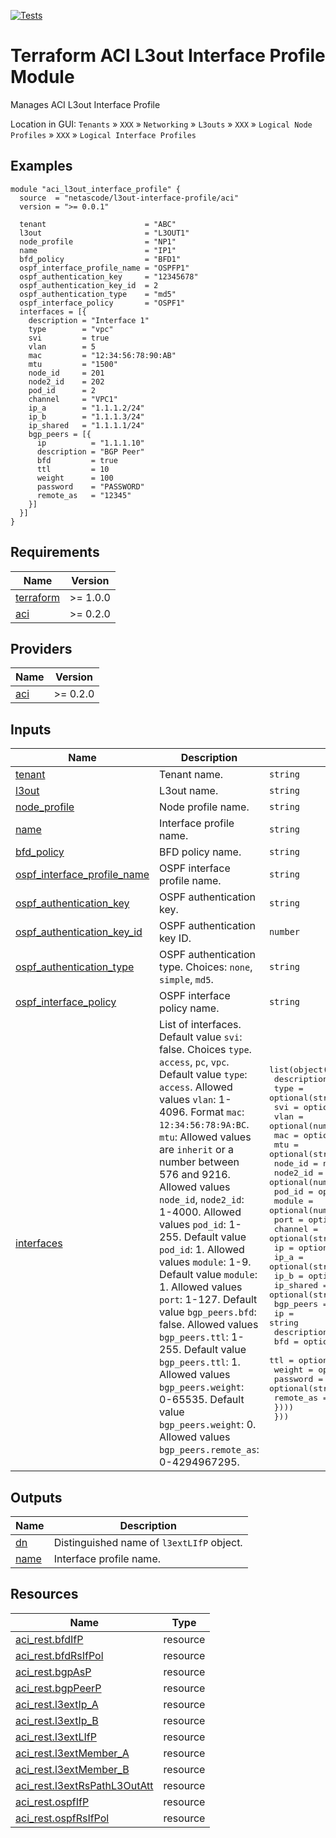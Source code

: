 <!-- BEGIN_TF_DOCS -->
[![Tests](https://github.com/netascode/terraform-aci-l3out-interface-profile/actions/workflows/test.yml/badge.svg)](https://github.com/netascode/terraform-aci-l3out-interface-profile/actions/workflows/test.yml)

# Terraform ACI L3out Interface Profile Module

Manages ACI L3out Interface Profile

Location in GUI:
`Tenants` » `XXX` » `Networking` » `L3outs` » `XXX` » `Logical Node Profiles` » `XXX` » `Logical Interface Profiles`

## Examples

```hcl
module "aci_l3out_interface_profile" {
  source  = "netascode/l3out-interface-profile/aci"
  version = ">= 0.0.1"

  tenant                      = "ABC"
  l3out                       = "L3OUT1"
  node_profile                = "NP1"
  name                        = "IP1"
  bfd_policy                  = "BFD1"
  ospf_interface_profile_name = "OSPFP1"
  ospf_authentication_key     = "12345678"
  ospf_authentication_key_id  = 2
  ospf_authentication_type    = "md5"
  ospf_interface_policy       = "OSPF1"
  interfaces = [{
    description = "Interface 1"
    type        = "vpc"
    svi         = true
    vlan        = 5
    mac         = "12:34:56:78:90:AB"
    mtu         = "1500"
    node_id     = 201
    node2_id    = 202
    pod_id      = 2
    channel     = "VPC1"
    ip_a        = "1.1.1.2/24"
    ip_b        = "1.1.1.3/24"
    ip_shared   = "1.1.1.1/24"
    bgp_peers = [{
      ip          = "1.1.1.10"
      description = "BGP Peer"
      bfd         = true
      ttl         = 10
      weight      = 100
      password    = "PASSWORD"
      remote_as   = "12345"
    }]
  }]
}

```

## Requirements

| Name | Version |
|------|---------|
| <a name="requirement_terraform"></a> [terraform](#requirement\_terraform) | >= 1.0.0 |
| <a name="requirement_aci"></a> [aci](#requirement\_aci) | >= 0.2.0 |

## Providers

| Name | Version |
|------|---------|
| <a name="provider_aci"></a> [aci](#provider\_aci) | >= 0.2.0 |

## Inputs

| Name | Description | Type | Default | Required |
|------|-------------|------|---------|:--------:|
| <a name="input_tenant"></a> [tenant](#input\_tenant) | Tenant name. | `string` | n/a | yes |
| <a name="input_l3out"></a> [l3out](#input\_l3out) | L3out name. | `string` | n/a | yes |
| <a name="input_node_profile"></a> [node\_profile](#input\_node\_profile) | Node profile name. | `string` | n/a | yes |
| <a name="input_name"></a> [name](#input\_name) | Interface profile name. | `string` | n/a | yes |
| <a name="input_bfd_policy"></a> [bfd\_policy](#input\_bfd\_policy) | BFD policy name. | `string` | `""` | no |
| <a name="input_ospf_interface_profile_name"></a> [ospf\_interface\_profile\_name](#input\_ospf\_interface\_profile\_name) | OSPF interface profile name. | `string` | `""` | no |
| <a name="input_ospf_authentication_key"></a> [ospf\_authentication\_key](#input\_ospf\_authentication\_key) | OSPF authentication key. | `string` | `""` | no |
| <a name="input_ospf_authentication_key_id"></a> [ospf\_authentication\_key\_id](#input\_ospf\_authentication\_key\_id) | OSPF authentication key ID. | `number` | `1` | no |
| <a name="input_ospf_authentication_type"></a> [ospf\_authentication\_type](#input\_ospf\_authentication\_type) | OSPF authentication type. Choices: `none`, `simple`, `md5`. | `string` | `"none"` | no |
| <a name="input_ospf_interface_policy"></a> [ospf\_interface\_policy](#input\_ospf\_interface\_policy) | OSPF interface policy name. | `string` | `""` | no |
| <a name="input_interfaces"></a> [interfaces](#input\_interfaces) | List of interfaces. Default value `svi`: false. Choices `type`. `access`, `pc`, `vpc`. Default value `type`: `access`. Allowed values `vlan`: 1-4096. Format `mac`: `12:34:56:78:9A:BC`. `mtu`: Allowed values are `inherit` or a number between 576 and 9216. Allowed values `node_id`, `node2_id`: 1-4000. Allowed values `pod_id`: 1-255. Default value `pod_id`: 1. Allowed values `module`: 1-9. Default value `module`: 1. Allowed values `port`: 1-127. Default value `bgp_peers.bfd`: false. Allowed values `bgp_peers.ttl`: 1-255. Default value `bgp_peers.ttl`: 1. Allowed values `bgp_peers.weight`: 0-65535. Default value `bgp_peers.weight`: 0. Allowed values `bgp_peers.remote_as`: 0-4294967295. | <pre>list(object({<br>    description = optional(string)<br>    type        = optional(string)<br>    svi         = optional(bool)<br>    vlan        = optional(number)<br>    mac         = optional(string)<br>    mtu         = optional(string)<br>    node_id     = number<br>    node2_id    = optional(number)<br>    pod_id      = optional(number)<br>    module      = optional(number)<br>    port        = optional(number)<br>    channel     = optional(string)<br>    ip          = optional(string)<br>    ip_a        = optional(string)<br>    ip_b        = optional(string)<br>    ip_shared   = optional(string)<br>    bgp_peers = optional(list(object({<br>      ip          = string<br>      description = optional(string)<br>      bfd         = optional(bool)<br>      ttl         = optional(number)<br>      weight      = optional(number)<br>      password    = optional(string)<br>      remote_as   = string<br>    })))<br>  }))</pre> | `[]` | no |

## Outputs

| Name | Description |
|------|-------------|
| <a name="output_dn"></a> [dn](#output\_dn) | Distinguished name of `l3extLIfP` object. |
| <a name="output_name"></a> [name](#output\_name) | Interface profile name. |

## Resources

| Name | Type |
|------|------|
| [aci_rest.bfdIfP](https://registry.terraform.io/providers/netascode/aci/latest/docs/resources/rest) | resource |
| [aci_rest.bfdRsIfPol](https://registry.terraform.io/providers/netascode/aci/latest/docs/resources/rest) | resource |
| [aci_rest.bgpAsP](https://registry.terraform.io/providers/netascode/aci/latest/docs/resources/rest) | resource |
| [aci_rest.bgpPeerP](https://registry.terraform.io/providers/netascode/aci/latest/docs/resources/rest) | resource |
| [aci_rest.l3extIp_A](https://registry.terraform.io/providers/netascode/aci/latest/docs/resources/rest) | resource |
| [aci_rest.l3extIp_B](https://registry.terraform.io/providers/netascode/aci/latest/docs/resources/rest) | resource |
| [aci_rest.l3extLIfP](https://registry.terraform.io/providers/netascode/aci/latest/docs/resources/rest) | resource |
| [aci_rest.l3extMember_A](https://registry.terraform.io/providers/netascode/aci/latest/docs/resources/rest) | resource |
| [aci_rest.l3extMember_B](https://registry.terraform.io/providers/netascode/aci/latest/docs/resources/rest) | resource |
| [aci_rest.l3extRsPathL3OutAtt](https://registry.terraform.io/providers/netascode/aci/latest/docs/resources/rest) | resource |
| [aci_rest.ospfIfP](https://registry.terraform.io/providers/netascode/aci/latest/docs/resources/rest) | resource |
| [aci_rest.ospfRsIfPol](https://registry.terraform.io/providers/netascode/aci/latest/docs/resources/rest) | resource |
<!-- END_TF_DOCS -->